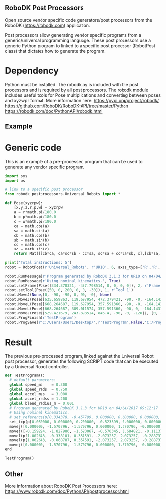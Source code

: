 ## RoboDK Post Processors
Open source vendor specific code generators/post processors from the RoboDK (https://robodk.com) application.

Post processors allow generating vendor specific programs from a generic/universal programming language. These post processors use a generic Python program to linked to a specific post processor (RobotPost class) that dictates how to generate the program.

# Dependency
Python must be installed.
The robodk.py is included with the post processors and is required by all post processors.
The robodk module includes useful tools for Pose multiplications and converting between poses and xyzwpr format.
More information here:
https://pypi.org/project/robodk/
https://github.com/RoboDK/RoboDK-API/tree/master/Python
https://robodk.com/doc/PythonAPI/robodk.html

## Example
# Generic code
This is an example of a pre-processed program that can be used to generate any vendor specific program.

```python
import sys
import os

# link to a specific post processor
from robodk_postprocessors.Universal_Robots import *

def Pose(xyzrpw):
    [x,y,z,r,p,w] = xyzrpw
    a = r*math.pi/180.0
    b = p*math.pi/180.0
    c = w*math.pi/180.0
    ca = math.cos(a)
    sa = math.sin(a)
    cb = math.cos(b)
    sb = math.sin(b)
    cc = math.cos(c)
    sc = math.sin(c)
    return Mat([[cb*ca, ca*sc*sb - cc*sa, sc*sa + cc*ca*sb, x],[cb*sa, cc*ca + sc*sb*sa, cc*sb*sa - ca*sc, y],[-sb, cb*sc, cc*cb, z],[0.0,0.0,0.0,1.0]])

print('Total instructions: 5')
robot = RobotPost(r'Universal_Robots', r'UR10', 6, axes_type=['R','R','R','R','R','R'])

robot.RunMessage(r'Program generated by RoboDK 3.1.3 for UR10 on 04/04/2017 09:08:52', True)
robot.RunMessage(r'Using nominal kinematics.', True)
robot.setFrame(Pose([334.378321, -457.798514, 0, 0, 0, 0]), 2, r'Frame 2')
robot.setTool(Pose([50, 0, 200, 0, 0, -30]), 1, r'Tool 1')
robot.MoveJ(None,[0, -90, -90, 0, 90, -0], None)
robot.MoveJ(Pose([635.659863, 119.697954, 472.379421, -90, -0, -164.143137]), [-9.12289, -104.73591, -87.09344, -32.67838, 96.53313, -6.38140], [0.0, 1.0, 0.0])
robot.MoveL(Pose([668.264687, 119.697954, 357.591360, -90, -0, -164.143137]), [-8.76522, -110.64538, -91.21248, -22.62172, 96.27799, -6.12915], [0.0, 1.0, 0.0])
robot.MoveL(Pose([668.264687, 389.011574, 357.591360, -90, 0, -164.143137]), [10.56808, -106.15774, -97.32175, -21.15363, 82.43731, 7.40331], [0.0, 1.0, 0.0])
robot.MoveJ(Pose([529.421679, 243.898514, 846.4, -90, -0, -120]), [0, -90, -90, 0, 90, -0], [0.0, 1.0, 0.0])
robot.ProgFinish(r'TestProgram')
robot.ProgSave(r'C:/Users/User1/Desktop/',r'TestProgram',False,'C:/Program Files (x86)/Notepad++/notepad++.exe')
```

# Result
The previous pre-processed program, linked against the Universal Robot post processor, generates the following SCRIPT code that can be executed by a Universal Robot controller.
```python
def TestProgram():
  # default parameters:
  global speed_ms    = 0.300
  global speed_rads  = 0.750
  global accel_mss   = 3.000
  global accel_radss = 1.200
  global blend_radius_m = 0.001
  # Program generated by RoboDK 3.1.3 for UR10 on 04/04/2017 09:12:17
  # Using nominal kinematics.
  # set_reference(p[0.334378, -0.457799, 0.000000, 0.000000, 0.000000, 0.000000])
  set_tcp(p[0.050000, 0.000000, 0.200000, -0.523599, 0.000000, 0.000000])
  movej([0.000000, -1.570796, -1.570796, 0.000000, 1.570796, -0.000000],accel_radss,speed_rads,0,0)
  movej([-0.159224, -1.827986, -1.520067, -0.570345, 1.684821, -0.111376],accel_radss,speed_rads,0,0)
  movel(p[1.002643, -0.338101, 0.357591, -2.073257, 2.073257, -0.288737],accel_mss,speed_ms,0,blend_radius_m)
  movel(p[1.002643, -0.068787, 0.357591, -2.073257, 2.073257, -0.288737],accel_mss,speed_ms,0,blend_radius_m)
  movej([0.000000, -1.570796, -1.570796, 0.000000, 1.570796, -0.000000],accel_radss,speed_rads,0,0)
end

TestProgram()
```

## Other
More information about RoboDK Post Processors here:
https://www.robodk.com/doc/PythonAPI/postprocessor.html
